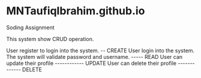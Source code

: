 # MNTaufiqIbrahim.github.io
Soding Assignment

This system show CRUD operation.

User register to login into the system. -- CREATE 
User login into the system. The system will validate password and username.  ----- READ
User can update their profile ------------  UPDATE
User can delete their profile ------------- DELETE
